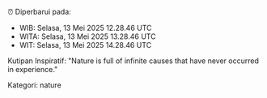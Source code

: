 ⏰ Diperbarui pada:
- WIB: Selasa, 13 Mei 2025 12.28.46 UTC
- WITA: Selasa, 13 Mei 2025 13.28.46 UTC
- WIT: Selasa, 13 Mei 2025 14.28.46 UTC

Kutipan Inspiratif:
"Nature is full of infinite causes that have never occurred in experience."


Kategori: nature

